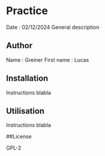 # Practice

Date : 02/12/2024
General description

## Author

Name : Greiner
First name : Lucas
    
## Installation

Instructions blabla

## Utilisation

Instructions blabla

##License

GPL-2